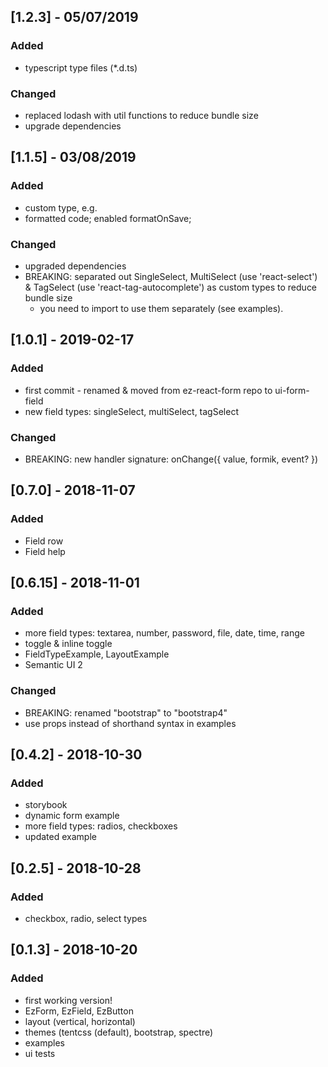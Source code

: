 ## [1.2.3] - 05/07/2019

### Added
- typescript type files (*.d.ts)
### Changed
- replaced lodash with util functions to reduce bundle size
- upgrade dependencies

## [1.1.5] - 03/08/2019

### Added
- custom type, e.g. <UIField custom={CustomComponent} name="fieldName" />
- formatted code; enabled formatOnSave;
### Changed
- upgraded dependencies
- BREAKING: separated out SingleSelect, MultiSelect (use 'react-select') & TagSelect (use 'react-tag-autocomplete') as custom types to reduce bundle size
  - you need to import to use them separately (see examples).

## [1.0.1] - 2019-02-17

### Added
- first commit - renamed & moved from ez-react-form repo to ui-form-field
- new field types: singleSelect, multiSelect, tagSelect
### Changed
- BREAKING: new handler signature: onChange({ value, formik, event? })

## [0.7.0] - 2018-11-07

### Added
- Field row
- Field help

## [0.6.15] - 2018-11-01

### Added
- more field types: textarea, number, password, file, date, time, range
- toggle & inline toggle
- FieldTypeExample, LayoutExample
- Semantic UI 2

### Changed
- BREAKING: renamed "bootstrap" to "bootstrap4"
- use props instead of shorthand syntax in examples

## [0.4.2] - 2018-10-30

### Added
- storybook
- dynamic form example
- more field types: radios, checkboxes
- updated example

## [0.2.5] - 2018-10-28

### Added
- checkbox, radio, select types

## [0.1.3] - 2018-10-20

### Added
- first working version!
- EzForm, EzField, EzButton
- layout (vertical, horizontal)
- themes (tentcss (default), bootstrap, spectre)
- examples
- ui tests